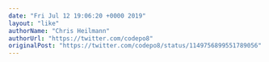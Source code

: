 ```yaml
---
date: "Fri Jul 12 19:06:20 +0000 2019"
layout: "like"
authorName: "Chris Heilmann"
authorUrl: "https://twitter.com/codepo8"
originalPost: "https://twitter.com/codepo8/status/1149756899551789056"
---
```

